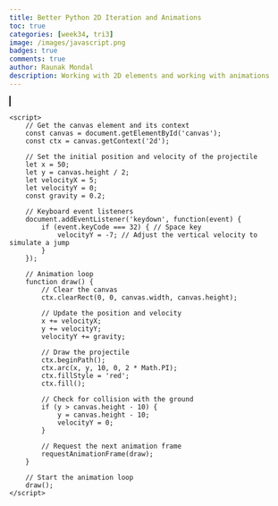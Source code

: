 ```yaml
---
title: Better Python 2D Iteration and Animations
toc: true
categories: [week34, tri3]
image: /images/javascript.png
badges: true
comments: true
author: Raunak Mondal
description: Working with 2D elements and working with animations
---
```

<head>
    <title>Projectile Motion Simulation</title>
    <style>
        canvas {
            border: 1px solid black;
        }
    </style>
</head>
<body>
    <canvas id="canvas" width="800" height="400"></canvas>

    <script>
        // Get the canvas element and its context
        const canvas = document.getElementById('canvas');
        const ctx = canvas.getContext('2d');

        // Set the initial position and velocity of the projectile
        let x = 50;
        let y = canvas.height / 2;
        let velocityX = 5;
        let velocityY = 0;
        const gravity = 0.2;

        // Keyboard event listeners
        document.addEventListener('keydown', function(event) {
            if (event.keyCode === 32) { // Space key
                velocityY = -7; // Adjust the vertical velocity to simulate a jump
            }
        });

        // Animation loop
        function draw() {
            // Clear the canvas
            ctx.clearRect(0, 0, canvas.width, canvas.height);

            // Update the position and velocity
            x += velocityX;
            y += velocityY;
            velocityY += gravity;

            // Draw the projectile
            ctx.beginPath();
            ctx.arc(x, y, 10, 0, 2 * Math.PI);
            ctx.fillStyle = 'red';
            ctx.fill();

            // Check for collision with the ground
            if (y > canvas.height - 10) {
                y = canvas.height - 10;
                velocityY = 0;
            }

            // Request the next animation frame
            requestAnimationFrame(draw);
        }

        // Start the animation loop
        draw();
    </script>
</body>

